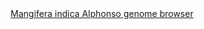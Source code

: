 <div id="Mangifera_indica_Alphonso_genome_browser" align="center">
  <a href="https://ink-blot.github.io/?sessionURL=blob:zZVbb6M4FID_yspPOxIhXEPIW.73Jg2ht9EocsCAE7CJ7UCSqv993Gwzq9VW23Y1s1sJITDHnHP8fYZHUCDGMSWgAQxVt1UbKIAntPRglqfoCmaIg0YEU44UwFCEGCIBAo1HEEEuoL.YyImJEDlvVKshjCoxIjTDAVe5qcK8wuleJEiGVgwVZvBECSy5GtBMBgtYhWmeUMJpFQYB4ryiVXNE4lUJ5enybHV.JVpl.1Tgc9aVLEIWFqoRlNViEqLDG4W8J3PsDMzt1Mgf7MM1qXd1X9wfPUh769bpJrjdzMrJrr0I53fjUT_ieFmgjpW6zQTXtGE2uIr3LK8Wi2HSxQt77Cxoix2uF05Jh5a.bqLZzj4t._Owe3R4Jz81R0cf7jyn7Q6sVhjtw9bQs6axbAiDJwWkNNjLZQdBwnSnYSta3VIs2608X9mKa7uybUYxaHz9pgDBYLCV0V8fgTjmkg3gaLc_Y1IAZSFioFFxNc3RXdewLcfSXFd_Uh7BnqU_GV4GiaSBVyjEYhVSoXLKhOQUR5GpxidZT4TTMzuZ.O3gT0R2Fmn.qM1C0wiCGUvXD5lmPORXbDIo_Mm9Y6WbEyv7NDmSO9OdkL0_rPvhQ5GQYNvDtWlbFWssO3p36xFlGRQy9HlI3r.QhYRQAcXzflVAgnCcyBhHU0BAUyo5Axavf9eU3.Sh29oXGVRgjtc4xeJ4K1PSEjRMw65Z.g81zF.jwo_d6y0WdaOuu3Vzpa8kfiE_IeGKk5yrshu1CKK_mfHhuZ9IFOtmu9WiLiyuJ1bTbZobQcRtOekX8VpAxzngIi7xLoC9rcWuehvP9.skcXQewfGwG6Hkr6J8fBUv3siRP7UpIMOQiFd10B3XMf5BoBdNrP9Fk2ew6b8W5bXZn0iVQaKTVtlpGczbz8P5QdApLfOTM71mZs_RlsNpHndu6pN.q.d3JzZumbO8FmV2J6ht72w6_JAqr67kx2XRLa3mvG2L_R_aoq5h9g4tXsI.Ef_w5G3GM3YDyXZwDGa7pIDNcX.kNTVvMOqbbXR3X6szB.P5eMS8DenF29n6uLzduOMaXs6GsqO3.F_W5gL6j9vLzyTFMcnQGfULt9rTt6fv">Mangifera indica Alphonso genome browser</a>
</div>
